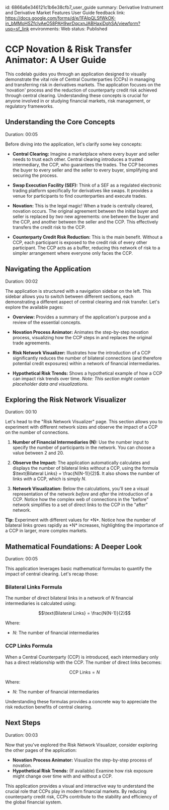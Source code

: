 id: 6866a6e346121c1b6e38cfb7_user_guide
summary: Derivative Instrument and  Derivative Market Features User Guide
feedback link: https://docs.google.com/forms/d/e/1FAIpQLSfWkOK-in_bMMoHSZfcIvAeO58PAH9wrDqcxnJABHaxiDqhSA/viewform?usp=sf_link
environments: Web
status: Published
# CCP Novation & Risk Transfer Animator: A User Guide

This codelab guides you through an application designed to visually demonstrate the vital role of Central Counterparties (CCPs) in managing and transferring risk in derivatives markets. The application focuses on the 'novation' process and the reduction of counterparty credit risk achieved through central clearing. Understanding these concepts is crucial for anyone involved in or studying financial markets, risk management, or regulatory frameworks.

## Understanding the Core Concepts
Duration: 00:05

Before diving into the application, let's clarify some key concepts:

*   **Central Clearing:** Imagine a marketplace where every buyer and seller needs to trust each other. Central clearing introduces a trusted intermediary, the CCP, who guarantees the trades. The CCP becomes the buyer to every seller and the seller to every buyer, simplifying and securing the process.

*   **Swap Execution Facility (SEF):** Think of a SEF as a regulated electronic trading platform specifically for derivatives like swaps. It provides a venue for participants to find counterparties and execute trades.

*   **Novation:** This is the legal magic! When a trade is centrally cleared, novation occurs. The original agreement between the initial buyer and seller is replaced by *two* new agreements: one between the buyer and the CCP, and another between the seller and the CCP. This effectively transfers the credit risk to the CCP.

*   **Counterparty Credit Risk Reduction:** This is the main benefit. Without a CCP, each participant is exposed to the credit risk of every other participant. The CCP acts as a buffer, reducing this network of risk to a simpler arrangement where everyone only faces the CCP.

## Navigating the Application
Duration: 00:02

The application is structured with a navigation sidebar on the left. This sidebar allows you to switch between different sections, each demonstrating a different aspect of central clearing and risk transfer. Let's explore the available pages:

*   **Overview:** Provides a summary of the application's purpose and a review of the essential concepts.

*   **Novation Process Animator:** Animates the step-by-step novation process, visualizing how the CCP steps in and replaces the original trade agreements.

*   **Risk Network Visualizer:** Illustrates how the introduction of a CCP significantly reduces the number of bilateral connections (and therefore potential credit exposures) within a network of financial intermediaries.

*   **Hypothetical Risk Trends:** Shows a hypothetical example of how a CCP can impact risk trends over time. *Note: This section might contain placeholder data and visualizations.*

## Exploring the Risk Network Visualizer
Duration: 00:10

Let's head to the "Risk Network Visualizer" page. This section allows you to experiment with different network sizes and observe the impact of a CCP on the number of connections.

1.  **Number of Financial Intermediaries (N):** Use the number input to specify the number of participants in the network. You can choose a value between 2 and 20.

2.  **Observe the Impact:** The application automatically calculates and displays the number of bilateral links *without* a CCP, using the formula $\text{Bilateral Links} = \frac{N(N-1)}{2}$. It also shows the number of links *with* a CCP, which is simply $N$.

3.  **Network Visualization:** Below the calculations, you'll see a visual representation of the network *before* and *after* the introduction of a CCP. Notice how the complex web of connections in the "before" network simplifies to a set of direct links to the CCP in the "after" network.

<aside class="positive">
<b>Tip:</b> Experiment with different values for *N*. Notice how the number of bilateral links grows rapidly as *N* increases, highlighting the importance of a CCP in larger, more complex markets.
</aside>

## Mathematical Foundations: A Deeper Look
Duration: 00:05

This application leverages basic mathematical formulas to quantify the impact of central clearing. Let's recap those:

### Bilateral Links Formula
The number of direct bilateral links in a network of $N$ financial intermediaries is calculated using:

$$\text{Bilateral Links} = \frac{N(N-1)}{2}$$

Where:
- $N$: The number of financial intermediaries

### CCP Links Formula
When a Central Counterparty (CCP) is introduced, each intermediary only has a direct relationship with the CCP. The number of direct links becomes:

$$\text{CCP Links} = N$$

Where:
- $N$: The number of financial intermediaries

Understanding these formulas provides a concrete way to appreciate the risk reduction benefits of central clearing.

## Next Steps
Duration: 00:03

Now that you've explored the Risk Network Visualizer, consider exploring the other pages of the application:

*   **Novation Process Animator:** Visualize the step-by-step process of novation.
*   **Hypothetical Risk Trends:** (If available) Examine how risk exposure might change over time with and without a CCP.

This application provides a visual and interactive way to understand the crucial role that CCPs play in modern financial markets. By reducing counterparty credit risk, CCPs contribute to the stability and efficiency of the global financial system.

